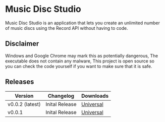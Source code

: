 # Music Disc Studio
Music Disc Studio is an application that lets you create an unlimited number of music discs using the Record API without having to code.

## Disclaimer
Windows and Google Chrome may mark this as potentially dangerous, The executable does not contain any malware, This project is open source so you can check the code yourself if you want to make sure that it is safe.

## Releases
| Version | Changelog | Downloads |
|--|--|--|
| v0.0.2 (latest)  | Inital Release| [Universal](https://github.com/legopitstop/Record_API/raw/main/app/Output/Music%20Disc%20Studio_0.0.2.exe)|
| v0.0.1  | Inital Release| [Universal](https://github.com/legopitstop/Record_API/raw/main/app/Output/Music%20Disc%20Studio_0.0.1.exe)|
